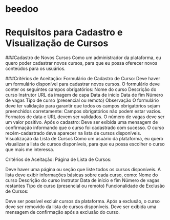 # beedoo

# Requisitos para Cadastro e Visualização de Cursos
###Cadastro de Novos Cursos
Como um administrador da plataforma, eu quero poder cadastrar novos cursos, para que eu possa oferecer novos conteúdos para os usuários.

###Critérios de Aceitação:
Formulário de Cadastro de Curso:
Deve haver um formulário disponível para cadastrar novos cursos.
O formulário deve conter os seguintes campos obrigatórios:
Nome do curso
Descrição do curso
Instrutor
URL da imagem de capa
Data de início
Data de fim
Número de vagas
Tipo de curso (presencial ou remoto)
Observação
O formulário deve ter validação para garantir que todos os campos obrigatórios sejam preenchidos corretamente:
Campos obrigatórios não podem estar vazios.
Formatos de data e URL devem ser validados.
O número de vagas deve ser um valor positivo.
Após o cadastro:
Deve ser exibida uma mensagem de confirmação informando que o curso foi cadastrado com sucesso.
O curso recém-cadastrado deve aparecer na lista de cursos disponíveis.
Visualização da Lista de Cursos
Como um usuário da plataforma, eu quero visualizar a lista de cursos disponíveis, para que eu possa escolher o curso que mais me interessa.

Critérios de Aceitação:
Página de Lista de Cursos:

Deve haver uma página ou seção que liste todos os cursos disponíveis.
A lista deve exibir informações básicas sobre cada curso, como:
Nome do curso
Descrição do curso
Instrutor
Data de início e fim
Número de vagas restantes
Tipo de curso (presencial ou remoto)
Funcionalidade de Exclusão de Cursos:

Deve ser possível excluir cursos da plataforma.
Após a exclusão, o curso deve ser removido da lista de cursos disponíveis.
Deve ser exibida uma mensagem de confirmação após a exclusão do curso.
